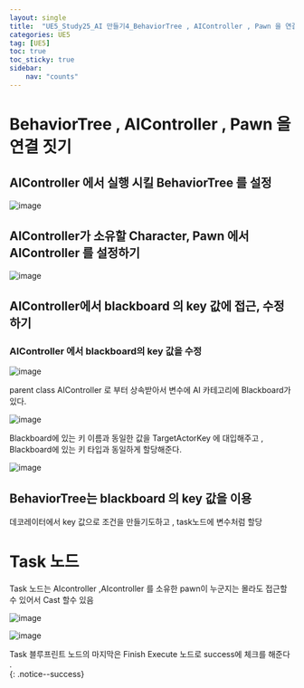 ```yaml
---
layout: single
title:  "UE5_Study25_AI 만들기4_BehaviorTree , AIController , Pawn 을 연결 짓기"
categories: UE5
tag: [UE5]
toc: true
toc_sticky: true
sidebar:
    nav: "counts"
---
```


# BehaviorTree , AIController , Pawn 을 연결 짓기

## AIController 에서 실행 시킬  BehaviorTree 를 설정 

![image](https://github.com/silverlnng/DatastructureStudy/assets/112385982/45194719-eaa2-4fed-9538-5c13485cf159)

## AIController가 소유할 Character, Pawn 에서  AIController 를 설정하기 

![image](https://github.com/silverlnng/DatastructureStudy/assets/112385982/40b01ed9-244d-43c2-b35a-c199bd16ec13)

## AIController에서 blackboard 의 key 값에 접근, 수정하기 
   
### AIController 에서 blackboard의 key 값을 수정

![image](https://github.com/silverlnng/DatastructureStudy/assets/112385982/cc4e47f7-b687-4d86-bd71-d8d96aead7b1)


parent class AIController 로 부터 상속받아서 변수에 AI 카테고리에 Blackboard가 있다.

![image](https://github.com/silverlnng/DatastructureStudy/assets/112385982/b2fb5441-d603-41fe-bb8c-3cf294d1a524)

Blackboard에 있는 키 이름과 동일한 값을  TargetActorKey 에 대입해주고 , Blackboard에 있는 키 타입과 동일하게 할당해준다.
   
![image](https://github.com/silverlnng/DatastructureStudy/assets/112385982/8c0f548a-144b-48d5-8289-0695af1ffb79)
   

## BehaviorTree는 blackboard 의 key 값을 이용
   
데코레이터에서 key 값으로 조건을 만들기도하고 , task노드에 변수처럼 할당
   
# Task 노드 
   
Task 노드는  AIcontroller ,AIcontroller 를 소유한 pawn이 누군지는 몰라도 접근할수 있어서 Cast 할수 있음  

![image](https://github.com/silverlnng/DatastructureStudy/assets/112385982/93d9bdd7-2bcc-495e-933f-9af1416c1be2)
   
![image](https://github.com/silverlnng/DatastructureStudy/assets/112385982/f5042361-9fab-4384-a4bb-40e227c2dbaf)

Task 블루프린트 노드의 마지막은 Finish Execute 노드로 success에 체크를 해준다 .   
{: .notice--success}

# 